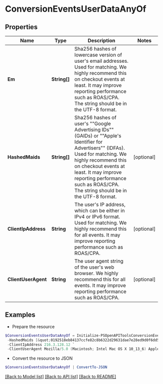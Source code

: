 # ConversionEventsUserDataAnyOf
## Properties

Name | Type | Description | Notes
------------ | ------------- | ------------- | -------------
**Em** | **String[]** | Sha256 hashes of lowercase version of user&#39;s email addresses. Used for matching. We highly recommend this on checkout events at least. It may improve reporting performance such as ROAS/CPA. The string should be in the UTF-8 format. | 
**HashedMaids** | **String[]** | Sha256 hashes of user&#39;s &quot;&quot;Google Advertising IDs&quot;&quot; (GAIDs) or &quot;&quot;Apple&#39;s Identifier for Advertisers&quot;&quot; (IDFAs). Used for matching. We highly recommend this on checkout events at least. It may improve reporting performance such as ROAS/CPA. The string should be in the UTF-8 format. | [optional] 
**ClientIpAddress** | **String** | The user&#39;s IP address, which can be either in IPv4 or IPv6 format. Used for matching. We highly recommend this for all events. It may improve reporting performance such as ROAS/CPA. | [optional] 
**ClientUserAgent** | **String** | The user agent string of the user&#39;s web browser. We highly recommend this for all events. It may improve reporting performance such as ROAS/CPA. | [optional] 

## Examples

- Prepare the resource
```powershell
$ConversionEventsUserDataAnyOf = Initialize-PSOpenAPIToolsConversionEventsUserDataAnyOf  -Em [&quot;411e44ce1261728ffd2c0686e44e3fffe413c0e2c5adc498bc7da883d476b9c8&quot;,&quot;09831ea51bd1b7b32a836683a00a9ccaf3d05f59499f42d9883412ed79289969&quot;] `
 -HashedMaids [&quot;0192518eb84137ccfe82c8b6322d29631dae7e28ed9d0f6dd5f245d73a58c5f1&quot;,&quot;837b850ac46d62b2272a71de73c27801ff011ac1e36c5432620c8755cf90db46&quot;] `
 -ClientIpAddress 216.3.128.12 `
 -ClientUserAgent Mozilla/5.0 (Macintosh; Intel Mac OS X 10_13_6) AppleWebKit/537.36 (KHTML, like Gecko) Chrome/67.0.3396.87 Safari/537.36
```

- Convert the resource to JSON
```powershell
$ConversionEventsUserDataAnyOf | ConvertTo-JSON
```

[[Back to Model list]](../README.md#documentation-for-models) [[Back to API list]](../README.md#documentation-for-api-endpoints) [[Back to README]](../README.md)

